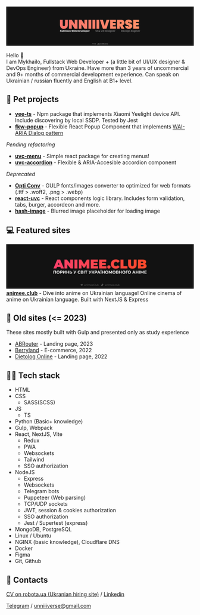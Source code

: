 ![hello](./hello.png)

Hello 👋 <br>
I am Mykhailo, Fullstack Web Developer + (a little bit of UI/UX designer & DevOps Engineer) from Ukraine. Have more than 3 years of uncommercial and 9+ months of commercial development experience. Can speak on Ukrainian / russian fluently and English at B1+ level.

## 🐇 Pet projects
- [**yee-ts**](https://github.com/unniiiverse/yee-ts) - Npm package that implements Xiaomi Yeelight device API. Include discovering by local SSDP. Tested by Jest
- [**fkw-popup**](https://github.com/fullkekw/fkw-popup) - Flexible React Popup Component that implements [WAI-ARIA Dialog pattern](https://www.w3.org/WAI/ARIA/apg/patterns/dialog-modal/)

*Pending refactoring*
- [**uvc-menu**](https://github.com/unniiiverse/uvc-menu) - Simple react package for creating menus!
- [**uvc-accordion**](https://github.com/unniiiverse/uvc-accordion) - Flexible & ARIA-Accesible accordion component

*Deprecated*
- [**Opti Conv**](https://github.com/unniiiverse/optiConv) - GULP fonts/images converter to optimized for web formats (.ttf > .woff2, .png > .webp)
- [**react-uvc**](https://github.com/unniiiverse/react-uvc) - React components logic library. Includes form validation, tabs, burger, accordeon and more.
- [**hash-image**](https://github.com/unniiiverse/hash-image) - Blurred image placeholder for loading image

## 💻 Featured sites
![animee.club](./featured-animee.jpg)
[**animee.club**](https://animee.club) - Dive into anime on Ukrainian language! Online cinema of anime on Ukrainian language. Built with NextJS & Express

## 👴 Old sites (<= 2023)
These sites mostly built with Gulp and presented only as study experience

- [ABRouter](https://github.com/unniiiverse/abrouter_up-23) - Landing page, 2023
- [Berryland](https://github.com/unniiiverse/berryland_up-22) - E-commerce, 2022
- [Dietolog Online](https://github.com/unniiiverse/dietologOnline_up-22) - Landing page, 2022

## 👨‍💻 Tech stack
+ HTML
+ CSS
  + SASS(SCSS)
+ JS
  + TS
+ Python (Basic+ knowledge)
+ Gulp, Webpack
+ React, NextJS, Vite
  + Redux
  + PWA
  + Websockets
  + Tailwind
  + SSO authorization
+ NodeJS
  + Express
  + Websockets
  + Telegram bots
  + Puppeteer (Web parsing)
  + TCP/UDP sockets
  + JWT, session & cookies authorization
  + SSO authorization
  + Jest / Supertest (express)
+ MongoDB, PostgreSQL
+ Linux / Ubuntu
+ NGINX (basic knowledge), Cloudflare DNS
+ Docker
+ Figma
+ Git, Github

## 📩 Contacts
[CV on robota.ua (Ukranian hiring site)](https://rabota.ua/ua/candidates/22371146) / [Linkedin](https://www.linkedin.com/in/unniiiverse/)

[Telegram](https://t.me/unniiiverse) / [unniiiverse@gmail.com](mailto:unniiiverse@gmail.com)